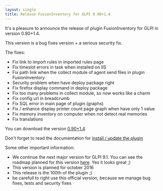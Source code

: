 ```yaml
---
layout: single
title: Release FusionInventory for GLPI 0.90+1.4
---
```


It's a pleasure to announce the release of plugin FusionInventory for GLPI in version 0.90+1.4.

This version is a bug fixes version + a serious security fix.

The fixes:

* Fix link to import rules in imported rules page
* Fix timeslot errors in task when installed on IIS
* Fix path link when the collect module of agent send files in plugin FusionInventory
* Security problem when have deploy package right
* Fix firefox display command in deploy package
* Fix too many problems in collect module, so now works like a charm
* Fix config url in breadcrumb
* Fix SQL error in main page of plugin (graphs)
* Fix / enhance display printer count page graph when have only 1 value
* Fix memory inventory on computer when not detect real memories
* Fix translations


You can download the version [0.90+1.4](https://github.com/fusioninventory/fusioninventory-for-glpi/releases/tag/glpi090%2B1.4)

Don't forget to read the documentation for [install / update the plugin](http://fusioninventory.org/documentation/fi4g/installation.html)


Some other important information:

* We continue the next major version for GLPI 9.1. You can see the roadmap planned for this version [here](https://github.com/fusioninventory/fusioninventory-for-glpi/milestones/0.91+1.0). Yes it looks great ;)
* This version is planned for october 2016
* This release is the 100th of the plugin ;)
* be carefull to right use  this official version, because we manage bug fixes, tests and security fixes



